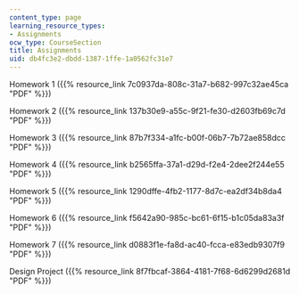 ```yaml
---
content_type: page
learning_resource_types:
- Assignments
ocw_type: CourseSection
title: Assignments
uid: db4fc3e2-dbdd-1387-1ffe-1a0562fc31e7
---
```


Homework 1 ({{% resource_link 7c0937da-808c-31a7-b682-997c32ae45ca "PDF" %}})

Homework 2 ({{% resource_link 137b30e9-a55c-9f21-fe30-d2603fb69c7d "PDF" %}})

Homework 3 ({{% resource_link 87b7f334-a1fc-b00f-06b7-7b72ae858dcc "PDF" %}})

Homework 4 ({{% resource_link b2565ffa-37a1-d29d-f2e4-2dee2f244e55 "PDF" %}})

Homework 5 ({{% resource_link 1290dffe-4fb2-1177-8d7c-ea2df34b8da4 "PDF" %}})

Homework 6 ({{% resource_link f5642a90-985c-bc61-6f15-b1c05da83a3f "PDF" %}})

Homework 7 ({{% resource_link d0883f1e-fa8d-ac40-fcca-e83edb9307f9 "PDF" %}})

Design Project ({{% resource_link 8f7fbcaf-3864-4181-7f68-6d6299d2681d "PDF" %}})